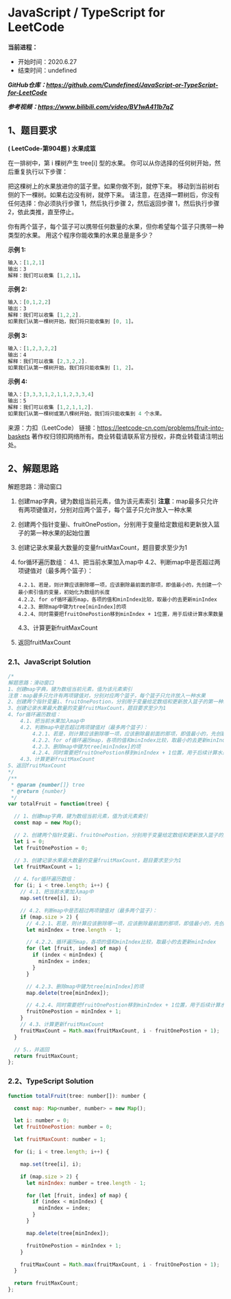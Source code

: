 ﻿# JavaScript / TypeScript for LeetCode 
**当前进程：**

 - 开始时间：2020.6.27 
 - 结束时间：undefined

***GitHub仓库：https://github.com/Cundefined/JavaScript-or-TypeScript-for-LeetCode***

***参考视频：https://www.bilibili.com/video/BV1wA411b7qZ***

## 1、题目要求
**( LeetCode-第904题 )  水果成篮**
       
在一排树中，第 i 棵树产生 tree[i] 型的水果。
你可以从你选择的任何树开始，然后重复执行以下步骤：

把这棵树上的水果放进你的篮子里。如果你做不到，就停下来。
移动到当前树右侧的下一棵树。如果右边没有树，就停下来。
请注意，在选择一颗树后，你没有任何选择：你必须执行步骤 1，然后执行步骤 2，然后返回步骤 1，然后执行步骤 2，依此类推，直至停止。

你有两个篮子，每个篮子可以携带任何数量的水果，但你希望每个篮子只携带一种类型的水果。
用这个程序你能收集的水果总量是多少？



​**示例 1:**

```javascript
输入：[1,2,1]
输出：3
解释：我们可以收集 [1,2,1]。
```
**示例 2:**
```javascript
输入：[0,1,2,2]
输出：3
解释：我们可以收集 [1,2,2].
如果我们从第一棵树开始，我们将只能收集到 [0, 1]。
```
**示例 3:**
```javascript
输入：[1,2,3,2,2]
输出：4
解释：我们可以收集 [2,3,2,2].
如果我们从第一棵树开始，我们将只能收集到 [1, 2]。
```
**示例 4:**
```javascript
输入：[3,3,3,1,2,1,1,2,3,3,4]
输出：5
解释：我们可以收集 [1,2,1,1,2].
如果我们从第一棵树或第八棵树开始，我们将只能收集到 4 个水果。
```

来源：力扣（LeetCode）
链接：https://leetcode-cn.com/problems/fruit-into-baskets
著作权归领扣网络所有。商业转载请联系官方授权，非商业转载请注明出处。

## 2、解题思路
解题思路：滑动窗口
 1. 创建map字典，键为数组当前元素，值为该元素索引
**注意**：map最多只允许有两项键值对，分别对应两个篮子，每个篮子只允许放入一种水果
 

 2. 创建两个指针变量i、fruitOnePostion，分别用于变量给定数组和更新放入篮子的第一种水果的起始位置
 	
 3. 创建记录水果最大数量的变量fruitMaxCount，题目要求至少为1
 	
 4. for循环遍历数组：
 	4.1、把当前水果加入map中
    4.2、判断map中是否超过两项键值对（最多两个篮子）：
    

		4.2.1、若是，则计算应该删除哪一项，应该删除最前面的那项，即值最小的，先创建一个最小索引值的变量，初始化为数组的长度
        4.2.2、for of循环遍历map，各项的值和minIndex比较，取最小的去更新minIndex
        4.2.3、删除map中键为tree[minIndex]的项
        4.2.4、同时需要把fruitOnePostion移到minIndex + 1位置，用于后续计算水果数量
        
        

 	4.3、计算更新fruitMaxCount
 	

 5. 返回fruitMaxCount

### 2.1、JavaScript Solution

```javascript
/*
解题思路：滑动窗口
1、创建map字典，键为数组当前元素，值为该元素索引
注意：map最多只允许有两项键值对，分别对应两个篮子，每个篮子只允许放入一种水果
2、创建两个指针变量i、fruitOnePostion，分别用于变量给定数组和更新放入篮子的第一种水果的起始位置
3、创建记录水果最大数量的变量fruitMaxCount，题目要求至少为1
4、for循环遍历数组：
    4.1、把当前水果加入map中
    4.2、判断map中是否超过两项键值对（最多两个篮子）：
        4.2.1、若是，则计算应该删除哪一项，应该删除最前面的那项，即值最小的，先创建一个最小索引值的变量，初始化为数组的长度
        4.2.2、for of循环遍历map，各项的值和minIndex比较，取最小的去更新minIndex
        4.2.3、删除map中键为tree[minIndex]的项
        4.2.4、同时需要把fruitOnePostion移到minIndex + 1位置，用于后续计算水果数量
    4.3、计算更新fruitMaxCount
5、返回fruitMaxCount
*/
/**
 * @param {number[]} tree
 * @return {number}
 */
var totalFruit = function(tree) {

  // 1、创建map字典，键为数组当前元素，值为该元素索引
  const map = new Map();

  // 2、创建两个指针变量i、fruitOnePostion，分别用于变量给定数组和更新放入篮子的第一种水果的起始位置
  let i = 0;
  let fruitOnePostion = 0;

  // 3、创建记录水果最大数量的变量fruitMaxCount，题目要求至少为1
  let fruitMaxCount = 1;

  // 4、for循环遍历数组：
  for (i; i < tree.length; i++) {
    // 4.1、把当前水果加入map中
    map.set(tree[i], i);

    // 4.2、判断map中是否超过两项键值对（最多两个篮子）：
    if (map.size > 2) {
      // 4.2.1、若是，则计算应该删除哪一项，应该删除最前面的那项，即值最小的，先创建一个最小索引值的变量，初始化为数组的长度
      let minIndex = tree.length - 1;

      // 4.2.2、循环遍历map，各项的值和minIndex比较，取最小的去更新minIndex
      for (let [fruit, index] of map) {
        if (index < minIndex) {
          minIndex = index;
        }
      }

      // 4.2.3、删除map中键为tree[minIndex]的项
      map.delete(tree[minIndex]);

      // 4.2.4、同时需要把fruitOnePostion移到minIndex + 1位置，用于后续计算水果数量
      fruitOnePostion = minIndex + 1;
    }
    // 4.3、计算更新fruitMaxCount
    fruitMaxCount = Math.max(fruitMaxCount, i - fruitOnePostion + 1);
  }

  // 5、，并返回
  return fruitMaxCount;
};
```


### 2.2、TypeScript Solution

```javascript
function totalFruit(tree: number[]): number {

  const map: Map<number, number> = new Map();

  let i: number = 0;
  let fruitOnePostion: number = 0;

  let fruitMaxCount: number = 1;

  for (i; i < tree.length; i++) {

    map.set(tree[i], i);

    if (map.size > 2) {
      let minIndex: number = tree.length - 1;

      for (let [fruit, index] of map) {
        if (index < minIndex) {
          minIndex = index;
        }
      }

      map.delete(tree[minIndex]);

      fruitOnePostion = minIndex + 1;
    }

    fruitMaxCount = Math.max(fruitMaxCount, i - fruitOnePostion + 1);
  }

  return fruitMaxCount;
};
```

